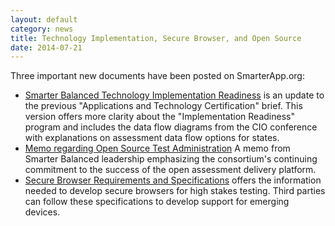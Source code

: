 ```yaml
---
layout: default
category: news
title: Technology Implementation, Secure Browser, and Open Source
date: 2014-07-21
---
```

Three important new documents have been posted on SmarterApp.org:

* [Smarter Balanced Technology Implementation Readiness](http://www.smarterapp.org/spec/2014/07/21/specs-TechImplementationReadiness.html) is an update to the previous "Applications and Technology Certification" brief. This version offers more clarity about the "Implementation Readiness" program and includes the data flow diagrams from the CIO conference with explanations on assessment data flow options for states.
* [Memo regarding Open Source Test Administration](http://www.smarterapp.org/spec/2014/07/14/specs-OpenSourceProposition.html) A memo from Smarter Balanced leadership emphasizing the consortium's continuing commitment to the success of the open assessment delivery platform.
* [Secure Browser Requirements and Specifications](http://www.smarterapp.org/spec/2014/07/18/specs-SecureBrowserSpecification.html) offers the information needed to develop secure browsers for high stakes testing. Third parties can follow these specifications to develop support for emerging devices.

